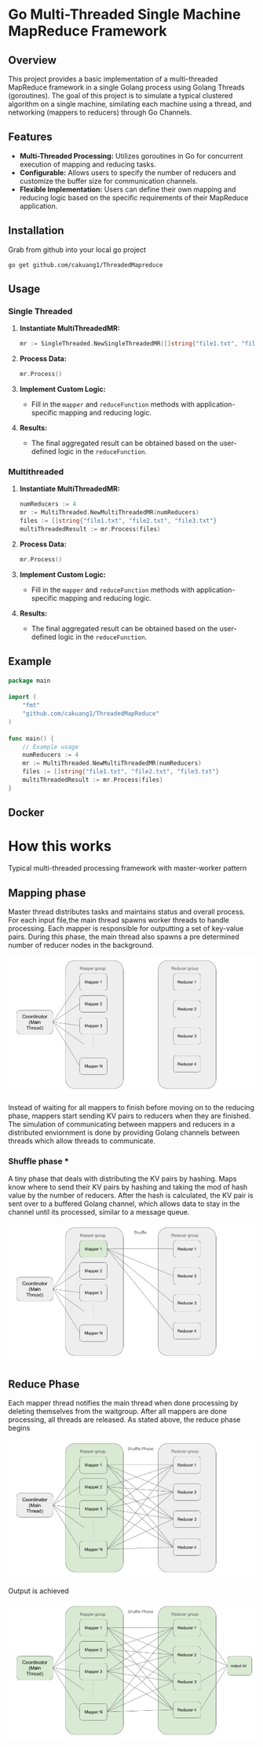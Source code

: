 # Go Multi-Threaded Single Machine MapReduce Framework


## Overview
This project provides a basic implementation of a multi-threaded MapReduce framework in a single Golang process using Golang Threads (goroutines). The goal of this project is to simulate a typical clustered algorithm on a single machine, similating each machine using a thread, and networking (mappers to reducers) through Go Channels. 


## Features
- **Multi-Threaded Processing:** Utilizes goroutines in Go for concurrent execution of mapping and reducing tasks.
- **Configurable:** Allows users to specify the number of reducers and customize the buffer size for communication channels.
- **Flexible Implementation:** Users can define their own mapping and reducing logic based on the specific requirements of their MapReduce application.


## Installation 
Grab from github into your local go project

``` 
go get github.com/cakuang1/ThreadedMapreduce
```

## Usage

### Single Threaded
1. **Instantiate MultiThreadedMR:**
    ```go
    mr := SingleThreaded.NewSingleThreadedMR([]string{"file1.txt", "file2.txt", "file3.txt"})
    ```

2. **Process Data:**
    ```go
    mr.Process()
    ```

3. **Implement Custom Logic:**
   - Fill in the `mapper` and `reduceFunction` methods with application-specific mapping and reducing logic.

4. **Results:**
   - The final aggregated result can be obtained based on the user-defined logic in the `reduceFunction`.




### Multithreaded
1. **Instantiate MultiThreadedMR:**
    ```go
    numReducers := 4
	mr := MultiThreaded.NewMultiThreadedMR(numReducers)
	files := []string{"file1.txt", "file2.txt", "file3.txt"}
	multiThreadedResult := mr.Process(files)
    ```

2. **Process Data:**
    ```go
    mr.Process()
    ```

3. **Implement Custom Logic:**
   - Fill in the `mapper` and `reduceFunction` methods with application-specific mapping and reducing logic.

4. **Results:**
   - The final aggregated result can be obtained based on the user-defined logic in the `reduceFunction`.


## Example
```go
package main

import (
	"fmt"
	"github.com/cakuang1/ThreadedMapReduce"
)

func main() {
	// Example usage
    numReducers := 4
	mr := MultiThreaded.NewMultiThreadedMR(numReducers)
	files := []string{"file1.txt", "file2.txt", "file3.txt"}
	multiThreadedResult := mr.Process(files)
}
```


## Docker




# How this works
Typical multi-threaded processing framework with master-worker pattern 

## Mapping phase

 Master thread distributes tasks and maintains status and overall process. For each input file,the main thread spawns worker threads to handle processing. Each mapper is responsible for outputting a set of key-value pairs.
 During this phase, the main thread also spawns a pre determined number of reducer nodes in the background.

![Alt text](images/1.png)

Instead of waiting for all mappers to finish before moving on to the reducing phase, mappers start sending KV pairs to reducers when they are finished. The simulation of communicating between mappers and reducers in a distributed enviornment is done by providing Golang channels between threads which allow threads to communicate. 

### Shuffle phase *

A tiny phase that deals with distributing the KV pairs by hashing. Maps know where to send their KV pairs by hashing and taking the mod of hash value by the number of reducers. After the hash is calculated, the KV pair is sent over to a buffered Golang channel, which allows data to stay in the channel until its processed, similar to a message queue.



![Alt text](images/2.png)

 ## Reduce Phase 
Each mapper thread notifies the main thread when done processing by deleting themselves from the waitgroup. After all mappers are done processing, all threads are released. As stated above, the reduce phase begins  

![Alt text](images/3.png)

Output is achieved 

![Alt text](images/4.png)



